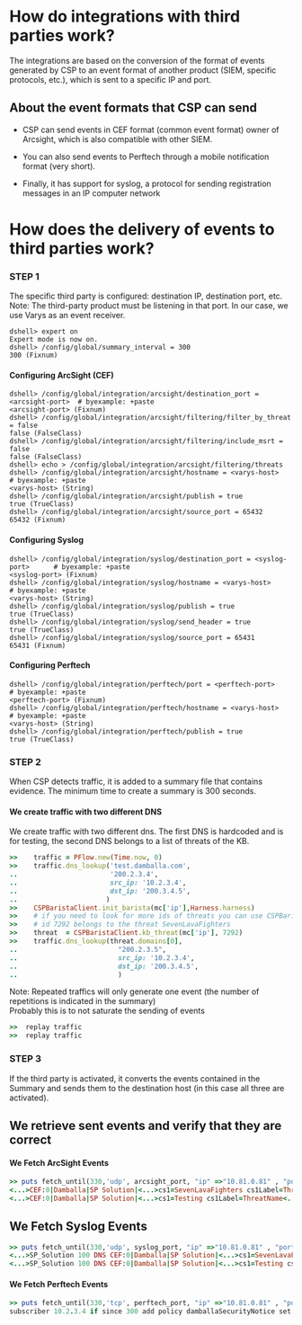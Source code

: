 
<!--
Load the Harness engine (Ruby)

>> require_relative './harness.rb'                                              # byexample: +pass +timeout=30
>> Harness::init_test(self)                                                     # byexample: +pass +timeout=30

>> require 'pflow'
>> require 'pp'
>> require 'resolv'

>> require_relative 'lib/csp/csp_barista/csp_barista.rb'
>> require_relative "lib/shared/dshell_helpers.rb"
>> require_relative "lib/shared/varys.rb"




-->



<!--
Local Constants  (originally <varys-host> was QA_HP_HELPER)
>> varys_host = "10.81.0.81"
>> varys_port = "8080"
>> arcsight_port = Varys.create_listener('udp',"ip" => varys_host, "port"=> varys_port).to_i
>> syslog_port   = Varys.create_listener('udp',"ip" => varys_host, "port"=> varys_port).to_i
>> perftech_port = Varys.create_listener('tcp',"ip" => varys_host, "port"=> varys_port).to_i

>> puts varys_host
<varys-host>
>> puts arcsight_port
<arcsight-port>
>> puts syslog_port
<syslog-port>
>> puts perftech_port
<perftech-port>
-->

<!--
Local methods
>> def fetch_until(time, type, port, opts = {})
..  time = time
..  type = type
..  port = port
..  options = opts
..  result = []
..  wait_until(time) do
..    sleep 1
..    result = Varys.fetch(type,port, options)
..    result.count >= 1
..  end
.. result
.. end                                                                          #

-->
# How do integrations with third parties work?
The integrations are based on the conversion of the format of events generated by CSP to an event format of another product (SIEM, specific protocols, etc.), which is sent to a specific IP and port.

## About the event formats that CSP can send
* CSP can send events in CEF format (common event format) owner of Arcsight, which is also compatible with other SIEM.  

* You can also send events to Perftech through a mobile notification format (very short).  

* Finally, it has support for syslog, a protocol for sending registration messages in an IP computer network

# How does the delivery of events to third parties work?

### STEP 1  
The specific third party is configured: destination IP, destination port, etc.
Note: The third-party product must be listening in that port. In our case, we use Varys as an event receiver.

```shell
dshell> expert on
Expert mode is now on.
dshell> /config/global/summary_interval = 300
300 (Fixnum)
```

#### Configuring ArcSight (CEF)

```shell
dshell> /config/global/integration/arcsight/destination_port = <arcsight-port>  # byexample: +paste
<arcsight-port> (Fixnum)
dshell> /config/global/integration/arcsight/filtering/filter_by_threat = false
false (FalseClass)
dshell> /config/global/integration/arcsight/filtering/include_msrt = false
false (FalseClass)
dshell> echo > /config/global/integration/arcsight/filtering/threats
dshell> /config/global/integration/arcsight/hostname = <varys-host>             # byexample: +paste
<varys-host> (String)
dshell> /config/global/integration/arcsight/publish = true
true (TrueClass)
dshell> /config/global/integration/arcsight/source_port = 65432
65432 (Fixnum)

```

#### Configuring Syslog

```shell
dshell> /config/global/integration/syslog/destination_port = <syslog-port>      # byexample: +paste
<syslog-port> (Fixnum)
dshell> /config/global/integration/syslog/hostname = <varys-host>               # byexample: +paste
<varys-host> (String)
dshell> /config/global/integration/syslog/publish = true
true (TrueClass)
dshell> /config/global/integration/syslog/send_header = true
true (TrueClass)
dshell> /config/global/integration/syslog/source_port = 65431
65431 (Fixnum)

```

#### Configuring Perftech

```shell
dshell> /config/global/integration/perftech/port = <perftech-port>              # byexample: +paste
<perftech-port> (Fixnum)
dshell> /config/global/integration/perftech/hostname = <varys-host>             # byexample: +paste
<varys-host> (String)
dshell> /config/global/integration/perftech/publish = true
true (TrueClass)
```


### STEP 2  
When CSP detects traffic, it is added to a summary file that contains evidence. The minimum time to create a summary is 300 seconds.


#### We create traffic with two different DNS
We create traffic with two different dns.
The first DNS is hardcoded and is for testing, the second DNS belongs to a list of threats of the KB.

```ruby
>>    traffic = PFlow.new(Time.now, 0)
>>    traffic.dns_lookup('test.damballa.com',
..                       '200.2.3.4',
..                       src_ip: '10.2.3.4',
..                       dst_ip: '200.3.4.5',
..                      )
>>    CSPBaristaClient.init_barista(mc['ip'],Harness.harness)                   # byexample: +timeout=30
>>    # if you need to look for more ids of threats you can use CSPBaristaClient.f_secure_threats(mc['ip'])
>>    # id 7292 belongs to the threat SevenLavaFighters
>>    threat  = CSPBaristaClient.kb_threat(mc['ip'], 7292)                      # byexample: +timeout=10
>>    traffic.dns_lookup(threat.domains[0],
..                         "200.2.3.5",
..                         src_ip: '10.2.3.4',
..                         dst_ip: '200.3.4.5',
..                         )

```
Note: Repeated traffics will only generate one event (the number of repetitions is indicated in the summary)  
Probably this is to not saturate the sending of events

```ruby
>>  replay traffic                                                              # byexample: +timeout=10
>>  replay traffic                                                              # byexample: +timeout=10

```

### STEP 3  
If the third party is activated, it converts the events contained in the Summary and sends them to the destination host (in this case all three are activated).


## We retrieve sent events and verify that they are correct

#### We Fetch ArcSight Events

```ruby
>> puts fetch_until(330,'udp', arcsight_port, "ip" =>"10.81.0.81" , "port" => "8080") # byexample: +timeout=330
<...>CEF:0|Damballa|SP Solution|<...>cs1=SevenLavaFighters cs1Label=ThreatName<...>destinationDnsDomain=ahobson.<...>.test.us dst=200.2.3.5<...>
<...>CEF:0|Damballa|SP Solution|<...>cs1=Testing cs1Label=ThreatName<...>destinationDnsDomain=test.damballa.com dst=200.2.3.4<...>

```

## We Fetch Syslog Events

```ruby
>> puts fetch_until(330,'udp', syslog_port, "ip" =>"10.81.0.81" , "port" => "8080") # byexample: +timeout=330
<...>SP_Solution 100 DNS CEF:0|Damballa|SP Solution|<...>cs1=SevenLavaFighters cs1Label=ThreatName<...>destinationDnsDomain=ahobson.<...>.test.us dst=200.2.3.5<...>
<...>SP_Solution 100 DNS CEF:0|Damballa|SP Solution|<...>cs1=Testing cs1Label=ThreatName<...>destinationDnsDomain=test.damballa.com dst=200.2.3.4<...>

```

#### We Fetch Perftech Events  

```ruby
>> puts fetch_until(330,'tcp', perftech_port, "ip" =>"10.81.0.81" , "port" => "8080") # byexample: +timeout=330
subscriber 10.2.3.4 if since 300 add policy damballaSecurityNotice set tag damballaThreat "SevenLavaFighters" set tag damballaIntent "Multi-Purpose" set tag damballaIndustryName <...> set tag damballaFSecureConfidence "<...>"

```

<!--
#### We check the cleanliness of the events received

```ruby
>> puts Varys.clear('udp',arcsight_port , "ip" =>"10.81.0.81" , "port" => "8080")
[]
>> puts Varys.clear('udp',syslog_port , "ip" =>"10.81.0.81" , "port" => "8080")
[]
>> puts Varys.clear('tcp',perftech_port , "ip" =>"10.81.0.81" , "port" => "8080")
[]
```



#### Stopping Varys Listeners
```ruby
>> Varys.stop('udp', varys_port)                                                # byexample: -skip +pass
>> Varys.stop('udp', syslog_port)                                               # byexample: -skip +pass
>> Varys.stop('udp', perftech_port)                                             # byexample: -skip +pass

```
## Reset Arcsight configuration
```shell
dshell> reset /config/global/integration/arcsight/destination_port              # byexample: -skip +pass
dshell> reset /config/global/integration/arcsight/filtering/filter_by_threat    # byexample: -skip +pass
dshell> reset /config/global/integration/arcsight/filtering/include_msrt        # byexample: -skip +pass
dshell> reset /config/global/integration/arcsight/filtering/threats             # byexample: -skip +pass
dshell> reset /config/global/integration/arcsight/hostname                      # byexample: -skip +pass
dshell> reset /config/global/integration/arcsight/publish                       # byexample: -skip +pass
dshell> reset /config/global/integration/arcsight/source_port                   # byexample: -skip +pass

```

## Reset Syslog configuration

```shell
dshell> reset /config/global/integration/syslog/destination_port                # byexample: -skip +pass
dshell> reset /config/global/integration/syslog/hostname                        # byexample: -skip +pass
dshell> reset /config/global/integration/syslog/publish                         # byexample: -skip +pass
dshell> reset /config/global/integration/syslog/send_header                     # byexample: -skip +pass
dshell> reset /config/global/integration/syslog/source_port                     # byexample: -skip +pass

```


## Reset Perftech configuration

```shell
dshell> reset /config/global/integration/perftech/port                          # byexample: -skip +pass
dshell> reset /config/global/integration/perftech/hostname                      # byexample: -skip +pass
dshell> reset /config/global/integration/perftech/publish                       # byexample: -skip +pass

```
-->
